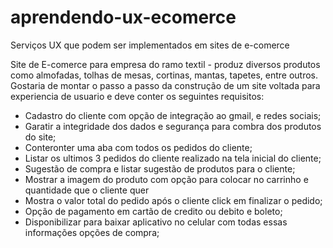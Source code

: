 # aprendendo-ux-ecomerce
Serviços UX que podem ser implementados em sites de e-comerce


Site de E-comerce para empresa do ramo textil - produz diversos produtos como almofadas, tolhas de mesas, cortinas, mantas, tapetes, entre outros. 
Gostaria de montar o passo a passo da construção de um site voltada para experiencia de usuario e deve conter os seguintes requisitos:
- Cadastro do cliente com opção de integração ao gmail, e redes sociais;
- Garatir a integridade dos dados e segurança para combra dos produtos do site;
- Conteronter uma aba com todos os pedidos do cliente;
- Listar os ultimos 3 pedidos do cliente realizado na tela inicial do cliente;
- Sugestão de compra e listar sugestão de produtos para o cliente; 
- Mostrar a imagem do produto com opção para colocar no carrinho e quantidade que o cliente quer
- Mostra o valor total do pedido após o cliente click em finalizar o pedido;
- Opção de pagamento em cartão de credito ou debito e boleto;
- Disponibilizar para baixar aplicativo no celular com todas essas informações opções de compra;
